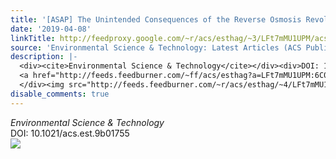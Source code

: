 ```yaml
---
title: '[ASAP] The Unintended Consequences of the Reverse Osmosis Revolution'
date: '2019-04-08'
linkTitle: http://feedproxy.google.com/~r/acs/esthag/~3/LFt7mMU1UPM/acs.est.9b01755
source: 'Environmental Science & Technology: Latest Articles (ACS Publications)'
description: |-
  <div><cite>Environmental Science & Technology</cite></div><div>DOI: 10.1021/acs.est.9b01755</div><div class="feedflare">
  <a href="http://feeds.feedburner.com/~ff/acs/esthag?a=LFt7mMU1UPM:6C0LGi0WU7c:yIl2AUoC8zA"><img src="http://feeds.feedburner.com/~ff/acs/esthag?d=yIl2AUoC8zA" border="0"></img></a>
  </div><img src="http://feeds.feedburner.com/~r/acs/esthag/~4/LFt7mMU1UPM" height="1" width="1" ...
disable_comments: true
---
```

<div><cite>Environmental Science & Technology</cite></div><div>DOI: 10.1021/acs.est.9b01755</div><div class="feedflare">
<a href="http://feeds.feedburner.com/~ff/acs/esthag?a=LFt7mMU1UPM:6C0LGi0WU7c:yIl2AUoC8zA"><img src="http://feeds.feedburner.com/~ff/acs/esthag?d=yIl2AUoC8zA" border="0"></img></a>
</div><img src="http://feeds.feedburner.com/~r/acs/esthag/~4/LFt7mMU1UPM" height="1" width="1" ...